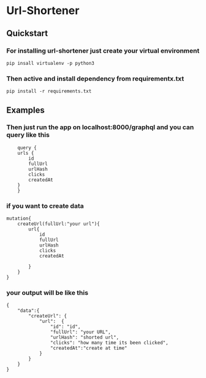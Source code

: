 # Url-Shortener

## Quickstart

### For installing url-shortener just create your virtual environment

``` pip insall virtualenv -p python3 ```

### Then active and install dependency from requirementx.txt

``` pip install -r requirements.txt ```

## Examples

### Then just run the app on localhost:8000/graphql and you can query like this

``` 
    query {
    urls {
        id
        fullUrl
        urlHash
        clicks
        createdAt
    }
    }

```
### if you want to create data

    mutation{
        createUrl(fullUrl:"your url"){
            url{
                id
                fullUrl
                urlHash
                clicks
                createdAt

            }
        }
    }

### your output will be like this

    {
        "data":{
            "createUrl": {
                "url":  {
                    "id": "id",
                    "fullUrl": "your URL",
                    "urlHash": "shorted url",
                    "clicks": "how many time its been clicked",
                    "createdAt":"create at time"
                }
            }
        }
    }
